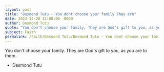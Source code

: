 ```yaml
---
layout: post
title: "Desmond Tutu - You dont choose your family They are"
date: 2024-12-28 12:00:00 -0000
author: Desmond Tutu
quote: "You don't choose your family. They are God's gift to you, as you are to them."
subject: Faith
permalink: /Faith/Desmond Tutu/Desmond Tutu - You dont choose your family They are
---
```


You don't choose your family. They are God's gift to you, as you are to them.

- Desmond Tutu
